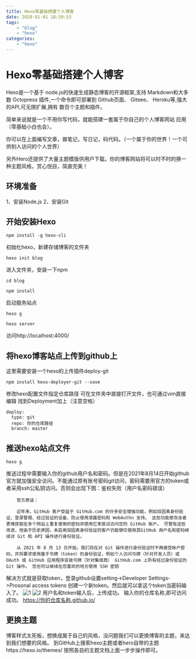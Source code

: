 ```yaml
---
title: Hexo零基础搭建个人博客
date: 2020-01-01 18:59:53
tags:
    - "blog"
    - "hexo"
categories:
    - "hexo"
---
```

# Hexo零基础搭建个人博客
Hexo是一个基于 node.js的快速生成静态博客的开源框架,支持 Markdown和大多数 Octopress
插件,一个命令即可部署到 Github页面、 Giteee、 Heroku等,强大的APl,可无限扩展,拥有
数百个主题和插件。

简单来说就是一个不用你写代码，就能搭建一套属于你自己的个人博客网站 应用（零基础小白也会）。

你可以在上面编写文章，做笔记，写日记，码代码。（一个属于你的世界！一个可供别人访问的个人世界）

另外Hero还提供了大量主题模版供用户下载。你的博客网站将可以时不时的换一种主题风格，赏心悦目，简直完美！

## 环境准备
1、安装Node.js
2、安装Git

## 开始安装Hexo
```
npm install -g hexo-cli
```
初始化hexo，新建存储博客的文件夹
```
hexo init blog
```
进入文件夹，安装一下npm
```
cd blog
```

```
npm install
```
启动服务站点
```
hexo g
```

```
hexo server
```
访问http://localhost:4000/

## 将hexo博客站点上传到github上
这里需要安装一个hexo的上传插件deploy-git
```
npm install hexo-deployer-git --save
```
 修改hexo配置文件指定仓库路径
可在文件夹中直接打开文件，也可通过vim直接编辑
找到Deployment加上（注意空格）
```
deploy:
  type: git
  repo: 你的仓库路径
  branch: master
```
## 推送hexo站点文件
```
hexo g
```
推送过程中需要输入你的github用户名和密码。但是在2021年8月14日开始github官方就加强安全访问。不能通过原有账号密码git访问，密码需要用官方的token或者采用ssh公私钥访问。否则会出现下图：鉴权失败（用户名密码错误）
```
    官方原话：

    近年来，GitHub 客户受益于 GitHub.com 的许多安全增强功能，例如双因素身份验证、登录警报、经过验证的设备、防止使用泄露密码和 WebAuthn 支持。 这些功能使攻击者更难获取在多个网站上重复使用的密码并使用它来尝试访问您的 GitHub 帐户。 尽管有这些改进，但由于历史原因，未启用双因素身份验证的客户仍能够仅使用其GitHub 用户名和密码继续对 Git 和 API 操作进行身份验证。

    从 2021 年 8 月 13 日开始，我们将在对 Git 操作进行身份验证时不再接受帐户密码，并将要求使用基于令牌（token）的身份验证，例如个人访问令牌（针对开发人员）或 OAuth 或 GitHub 应用程序安装令牌（针对集成商） GitHub.com 上所有经过身份验证的 Git 操作。 您也可以继续在您喜欢的地方使用 SSH 密钥
```
解决方式就是获取token，登录github设置setting->Developer Settings->Prosonal access tokens 创建一个新token。然后就可以拿这个token当密码输入了。
![1](https://img-blog.csdnimg.cn/img_convert/d37913a8a514a257bb25eb18fdc495fd.png)
![2](https://img-blog.csdnimg.cn/img_convert/af90dc7f99118b6b9c334b066ac7a560.png)
用户名和token输入后，上传成功。
输入你的仓库名称,即可访问成功。
https://你的仓库名称.github.io/

## 更换主题
博客样式太死板，想换成属于自己的风格，没问题我们可以更换博客的主题，来达到我们想要的风格。
到GitHub上搜索hexo主题或者hero自带的主题https://hexo.io/themes/
按照各自的主题文档上面一步步操作即可。

